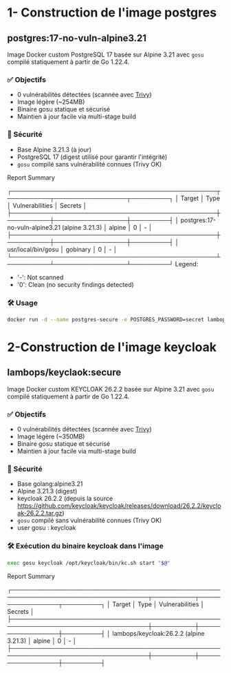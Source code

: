 # 1- Construction de l'image postgres
## postgres:17-no-vuln-alpine3.21

Image Docker custom PostgreSQL 17 basée sur Alpine 3.21 avec `gosu` compilé statiquement à partir de Go 1.22.4.


### ✅ Objectifs
- 0 vulnérabilités détectées (scannée avec [Trivy](https://github.com/aquasecurity/trivy))
- Image légère (~254MB)
- Binaire gosu statique et sécurisé
- Maintien à jour facile via multi-stage build

### 🔐 Sécurité
- Base Alpine 3.21.3 (à jour)
- PostgreSQL 17 (digest utilisé pour garantir l'intégrité)
- `gosu` compilé sans vulnérabilité connues (Trivy OK)

Report Summary

┌────────────────────────────────────────────────┬──────────┬─────────────────┬─────────┐
│                     Target                     │   Type   │ Vulnerabilities │ Secrets │
├────────────────────────────────────────────────┼──────────┼─────────────────┼─────────┤
│ postgres:17-no-vuln-alpine3.21 (alpine 3.21.3) │  alpine  │        0        │    -    │
├────────────────────────────────────────────────┼──────────┼─────────────────┼─────────┤
│ usr/local/bin/gosu                             │ gobinary │        0        │    -    │
└────────────────────────────────────────────────┴──────────┴─────────────────┴─────────┘
Legend:
- '-': Not scanned
- '0': Clean (no security findings detected)



### 🛠 Usage
```bash
docker run -d --name postgres-secure -e POSTGRES_PASSWORD=secret lambops/postgres:17-no-vuln-alpine3.21 
```
# 2-Construction de l'image keycloak
## lambops/keyclaok:secure

Image Docker custom KEYCLOAK 26.2.2 basée sur Alpine 3.21 avec `gosu` compilé statiquement à partir de Go 1.22.4.


### ✅ Objectifs
- 0 vulnérabilités détectées (scannée avec [Trivy](https://github.com/aquasecurity/trivy))
- Image légère (~350MB)
- Binaire gosu statique et sécurisé
- Maintien à jour facile via multi-stage build

### 🔐 Sécurité
- Base golang:alpine3.21
- Alpine 3.21.3 (digest)
- keycloak 26.2.2 (depuis la source  https://github.com/keycloak/keycloak/releases/download/26.2.2/keycloak-26.2.2.tar.gz)
- `gosu` compilé sans vulnérabilité connues (Trivy OK)
- user gosu : keycloak 

### 🛠 Exécution du binaire keycloak dans l'image
```bash
exec gosu keycloak /opt/keycloak/bin/kc.sh start "$@"
```

Report Summary

┌──────────────────────────────────────────────────────────────────────────────────┬──────────┬─────────────────┬─────────┐
│                                      Target                                      │   Type   │ Vulnerabilities │ Secrets │
├──────────────────────────────────────────────────────────────────────────────────┼──────────┼─────────────────┼─────────┤
│ lambops/keycloak:26.2.2 (alpine 3.21.3)                                          │  alpine  │        0        │    -    │
├──────────────────────────────────────────────────────────────────────────────────┼──────────┼─────────────────┼─────────┤
